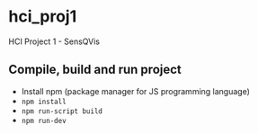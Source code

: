 # hci_proj1

HCI Project 1 - SensQVis

## Compile, build and run project

* Install npm (package manager for JS programming language)
* `npm install`
* `npm run-script build`
* `npm run-dev`